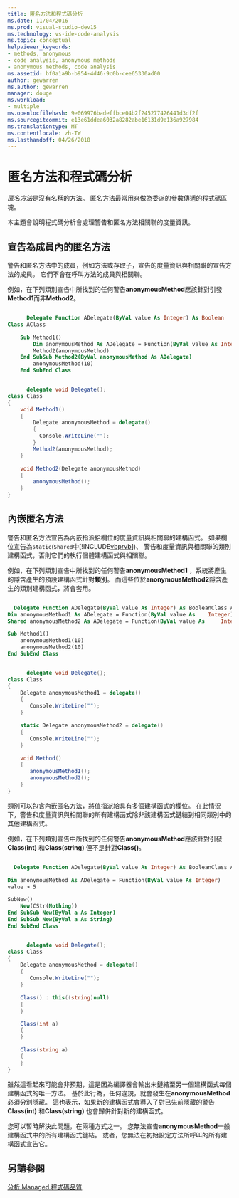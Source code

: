 ```yaml
---
title: 匿名方法和程式碼分析
ms.date: 11/04/2016
ms.prod: visual-studio-dev15
ms.technology: vs-ide-code-analysis
ms.topic: conceptual
helpviewer_keywords:
- methods, anonymous
- code analysis, anonymous methods
- anonymous methods, code analysis
ms.assetid: bf0a1a9b-b954-4d46-9c0b-cee65330ad00
author: gewarren
ms.author: gewarren
manager: douge
ms.workload:
- multiple
ms.openlocfilehash: 9e069976badeffbce04b2f245277426441d3df2f
ms.sourcegitcommit: e13e61ddea6032a8282abe16131d9e136a927984
ms.translationtype: MT
ms.contentlocale: zh-TW
ms.lasthandoff: 04/26/2018
---
```

# <a name="anonymous-methods-and-code-analysis"></a>匿名方法和程式碼分析
*匿名方法*是沒有名稱的方法。 匿名方法最常用來做為委派的參數傳遞的程式碼區塊。

 本主題會說明程式碼分析會處理警告和匿名方法相關聯的度量資訊。

## <a name="anonymous-methods-declared-in-a-member"></a>宣告為成員內的匿名方法
 警告和匿名方法中的成員，例如方法或存取子，宣告的度量資訊與相關聯的宣告方法的成員。 它們不會在呼叫方法的成員與相關聯。

 例如，在下列類別宣告中所找到的任何警告**anonymousMethod**應該針對引發**Method1**而非**Method2**。

```vb

      Delegate Function ADelegate(ByVal value As Integer) As Boolean
Class AClass

    Sub Method1()
        Dim anonymousMethod As ADelegate = Function(ByVal value As Integer) value > 5
        Method2(anonymousMethod)
    End SubSub Method2(ByVal anonymousMethod As ADelegate)
        anonymousMethod(10)
    End SubEnd Class
```

```csharp

      delegate void Delegate();
class Class
{
    void Method1()
    {
        Delegate anonymousMethod = delegate()
        {
          Console.WriteLine("");
        }
        Method2(anonymousMethod);
    }

    void Method2(Delegate anonymousMethod)
    {
        anonymousMethod();
    }
}
```

## <a name="inline-anonymous-methods"></a>內嵌匿名方法
 警告和匿名方法宣告為內嵌指派給欄位的度量資訊與相關聯的建構函式。 如果欄位宣告為`static`(`Shared`中[!INCLUDE[vbprvb](../code-quality/includes/vbprvb_md.md)])、 警告和度量資訊與相關聯的類別建構函式，否則它們的執行個體建構函式與相關聯。

 例如，在下列類別宣告中所找到的任何警告**anonymousMethod1** ，系統將產生的隱含產生的預設建構函式針對**類別**。 而這些位於**anonymousMethod2**隱含產生的類別建構函式，將會套用。

```vb

  Delegate Function ADelegate(ByVal value As Integer) As BooleanClass AClass
Dim anonymousMethod1 As ADelegate = Function(ByVal value As    Integer) value > 5
Shared anonymousMethod2 As ADelegate = Function(ByVal value As     Integer) value > 5

Sub Method1()
    anonymousMethod1(10)
    anonymousMethod2(10)
End SubEnd Class
```

```csharp

      delegate void Delegate();
class Class
{
    Delegate anonymousMethod1 = delegate()
    {
       Console.WriteLine("");
    }

    static Delegate anonymousMethod2 = delegate()
    {
       Console.WriteLine("");
    }

    void Method()
    {
       anonymousMethod1();
       anonymousMethod2();
    }
}
```

 類別可以包含內嵌匿名方法，將值指派給具有多個建構函式的欄位。 在此情況下，警告和度量資訊與相關聯的所有建構函式除非該建構函式鏈結到相同類別中的其他建構函式。

 例如，在下列類別宣告中所找到的任何警告**anonymousMethod**應該針對引發**Class(int)** 和**Class(string)** 但不是針對**Class()**。

```vb

  Delegate Function ADelegate(ByVal value As Integer) As BooleanClass AClass

Dim anonymousMethod As ADelegate = Function(ByVal value As Integer)
value > 5

SubNew()
    New(CStr(Nothing))
End SubSub New(ByVal a As Integer)
End SubSub New(ByVal a As String)
End SubEnd Class
```

```csharp

      delegate void Delegate();
class Class
{
    Delegate anonymousMethod = delegate()
    {
       Console.WriteLine("");
    }

    Class() : this((string)null)
    {
    }

    Class(int a)
    {
    }

    Class(string a)
    {
    }
}
```

 雖然這看起來可能會非預期，這是因為編譯器會輸出未鏈結至另一個建構函式每個建構函式的唯一方法。 基於此行為，任何違規，就會發生在**anonymousMethod**必須分別隱藏。 這也表示，如果新的建構函式會導入了對已先前隱藏的警告**Class(int)** 和**Class(string)** 也會歸併針對新的建構函式。

 您可以暫時解決此問題，在兩種方式之一。 您無法宣告**anonymousMethod**一般建構函式中的所有建構函式鏈結。 或者，您無法在初始設定方法所呼叫的所有建構函式宣告它。

## <a name="see-also"></a>另請參閱
 [分析 Managed 程式碼品質](../code-quality/analyzing-managed-code-quality-by-using-code-analysis.md)